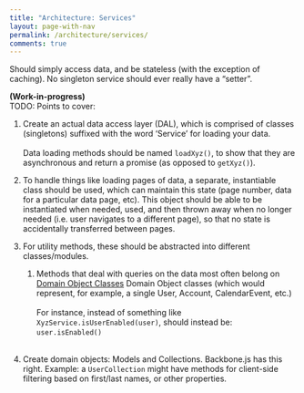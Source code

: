```yaml
---
title: "Architecture: Services"
layout: page-with-nav
permalink: /architecture/services/
comments: true
---
```



Should simply access data, and be stateless (with the exception of caching). No
singleton service should ever really have a “setter”.

<b>(Work-in-progress)</b><br>
TODO: Points to cover:
 
1. Create an actual data access layer (DAL), which is comprised of classes 
   (singletons) suffixed with the word ‘Service’ for loading your data.<br><br>
   Data loading methods should be named `loadXyz()`, to show that they are 
   asynchronous and return a promise (as opposed to `getXyz()`).

2. To handle things like loading pages of data, a separate, instantiable
   class should be used, which can maintain this state (page number, data for
   a particular data page, etc). This object should be able to be
   instantiated when needed, used, and then thrown away when no longer needed
   (i.e. user navigates to a different page), so that no state is
   accidentally transferred between pages.

3. For utility methods, these should be abstracted into different classes/modules.

    1. Methods that deal with queries on the data most often belong on 
       [Domain Object Classes](/architecture/domain-objects) Domain Object classes 
       (which would represent, for example, a single User, Account, CalendarEvent, 
       etc.)<br><br>
       For instance, instead of something like `XyzService.isUserEnabled(user)`, 
       should instead be: `user.isEnabled()`<br><br>

4. Create domain objects: Models and Collections. Backbone.js has this right. 
   Example: a `UserCollection` might have methods for client-side filtering
   based on first/last names, or other properties. 